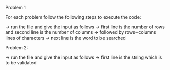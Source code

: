 Problem 1

For each problem follow the following steps to execute the code:

-> run the file and give the input as follows 
-> first line is the number of rows and second line is the number of columns 
-> followed by rows+columns lines of characters
-> next line is the word to be searched
 
 
 Problem 2:
 
 -> run the file and give the input as follows 
 -> first line is the string which is to be validated
